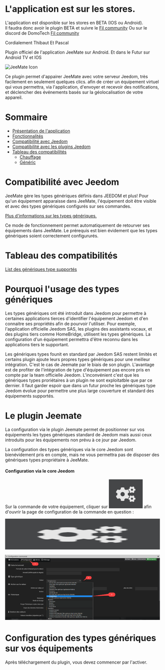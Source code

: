 # L'application est sur les stores.

L'application est disponible sur les stores en BETA (IOS ou Android). <br/>
Il faudra donc avoir le plugin BETA et suivre le [Fil community](https://community.jeedom.com/t/jeemate-version-0-9-0-android-ios-et-le-debut-de-la-personnalisation/60221?u=titi_titi)
Ou sur le discord de DomoTech [Fil community](https://discord.gg/zvGTDfE)

Cordialement
Thibaut Et Pascal


Plugin officiel de l'application JeeMate sur Android.
Et dans le Futur sur Android TV et IOS

![JeeMate Icon](../images/jeemate_icon.png)

Ce plugin permet d'appairer JeeMate avec votre serveur Jeedom, très facilement en seulement quelques clics. afin de créer un équipement virtuel qui vous permettra, via l'application, d'envoyer et recevoir des notifications,  et déclencher des événements basés sur la géolocalisation de votre appareil.

Sommaire
==============================

 - [Présentation de l'application](#paragraphe1)
 - [Fonctionnalités](#paragraphe2)
 - [Compatibilité avec Jeedom](#paragraphe3)
 - [Compatibilité avec les plugins Jeedom](#paragraphe4)
 - [Tableau des compatibilités](#paragraphe5)
	 - [Chauffage](#paragraphe5-1)
	 - [Généric](#paragraphe5-2)


Compatibilité avec Jeedom <a name="paragraphe3"></a>
==============================

JeeMate gère les types génériques définis dans JEEDOM et plus!
Pour qu'un équipement apparaisse dans JeeMate, l'équipement doit être visible et avec des types génériques configurés sur ses commandes.

[Plus d'informations sur les types génériques.](https://www.jeedom.com/blog/3327-application-mobile-les-types-generiques/)

Ce mode de fonctionnement permet automatiquement de retourver ses équipements dans JeeMate. 
Le prérequis est bien évidement que les types génériques soient correctement configururés.

Tableau des compatibilités <a name="paragraphe5"></a>
==============================

[List des génériques type supportés](index.md#paragraphe5)

Pourquoi l'usage des types génériques <a name="paragraphe5"></a>
==============================

Les types génériques ont été introduit dans Jeedom pour permettre à certaines applications tierces d'identifier l'équipement Jeedom et d'en connaitre ses propriétés afin de pourvoir l'utiliser.
Pour exemple, l'application officielle Jeedom SAS, les plugins des assistants vocaux, et des plugins tiers comme HomeBridge, utilisent les types génériques.
La configuration d'un équipement permettra d'être reconnu dans les applications tiers le supportant.

Les génériques types founit en standard par Jeedom SAS restent limités et certains plugin ajoute leurs propres types génériques pour une meilleur intégration. C'est le cas de Jeemate par le biais de son plugin.
L'avantage est de profiter de l'intégration de type d'équipement pas encore pris en compte par la team officielle Jeedom.
L'inconvénient c'est que les génériques types proriétaires à un plugin ne sont exploitatble que par ce dernier. 
Il faut garder espoir que dans un futur proche les génériques type Jeedom évolue pour permettre une plus large couverture et standard des équipements supportés.

Le plugin Jeemate <a name="paragraphe5"></a>
==============================

La configuration via le plugin Jeemate permet de positionner sur vos équipements les types génériques standard de Jeedom mais aussi ceux introduits pour les équipements non prévu à ce jour par Jeedom.

La configuration des types génériques via le core Jeedom sont bienévidement pris en compte, mais ne vous permettra pas de disposer des génériques types propriétaire à JeeMate.

#### Configuration via le core Jeedom <a name="paragraphe5-1"></a>

Sur la commande de votre équipement, cliquer sur ![Engrenage](../images/gentype/engrenage.png) afin d'ouvrir la page de configuration de la commande en question :

<img src="../images/gentype/engrenage.png" width="1000" height="100">

![Configuration commande](../images/gentype/configuration_commande.png)


Configuration des types génériques sur vos équipements <a name="paragraphe6"></a>
==============================

Après téléchargement du plugin, vous devez commencer par l'activer.



